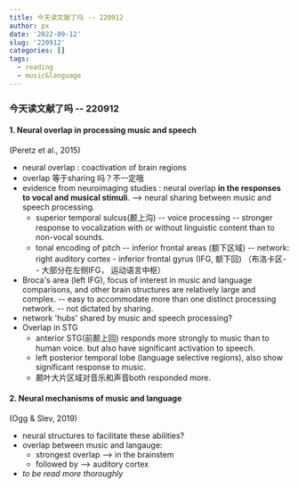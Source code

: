 ```yaml
---
title: 今天读文献了吗 -- 220912
author: px
date: '2022-09-12'
slug: '220912'
categories: []
tags:
  - reading
  - music&language
---
```



### 今天读文献了吗 -- 220912


#### 1. Neural overlap in processing music and speech
(Peretz et al., 2015)

- neural overlap : coactivation of brain regions 
- overlap 等于sharing 吗？不一定哦
- evidence from neuroimaging studies : neural overlap **in the responses to vocal and musical stimuli**. --> neural sharing between music and speech processing. 
  - superior temporal sulcus(颞上沟) -- voice processing -- stronger response to vocalization with or without linguistic content than to non-vocal sounds.
  - tonal encoding of pitch -- inferior frontal areas (额下区域) -- network: right auditory cortex - inferior frontal gyrus (IFG, 额下回) （布洛卡区-- 大部分在左侧IFG， 运动语言中枢）
- Broca's area (left IFG), focus of interest in music and language comparisons, and other brain structures are relatively large and complex.  -- easy to accommodate more than one distinct processing network. -- not dictated by sharing.
- network 'hubs' shared by music and speech processing?
- Overlap in STG
  - anterior STG(前颞上回) responds more strongly to music than to human voice. but also have significant activation to speech.
  - left posterior temporal lobe (language selective regions), also show significant response to music. 
  - 颞叶大片区域对音乐和声音both responded more.



#### 2. Neural mechanisms of music and language
(Ogg & Slev, 2019)

- neural structures to facilitate these abilities?
- overlap between music and langauge:
  - strongest overlap --> in the brainstem
  - followed by --> auditory cortex
- *to be read more thoroughly*